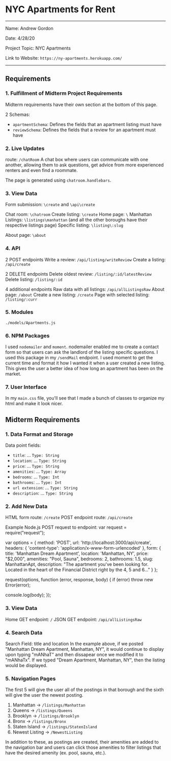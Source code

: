 # NYC Apartments for Rent

---

Name: Andrew Gordon

Date: 4/28/20

Project Topic: NYC Apartments

Link to Website: `https://ny-apartments.herokuapp.com/`

---

## Requirements

### 1. Fulfillment of Midterm Project Requirements
Midterm requirements have their own section at the bottom of this page. 

2 Schemas:
- `apartmentSchema`: Defines the fields that an apartment listing must have 
- `reviewSchema`: Defines the fields that a review for an apartment must have


### 2. Live Updates
route: `/chatRoom`
A chat box where users can communicate with one another, allowing them to ask questions, get advice from more experienced renters and even find a roommate.

The page is generated using `chatroom.handlebars`.


### 3. View Data
Form submission:    `\create` and `\api\create`

Chat room:          `\chatroom`
Create listing:     `\create`
Home page:          `\`
Manhattan Listings: `\listings\manhattan` (and all the other boroughs have their respective listings page)
Specific listing:   `\listing\:slug`

About page:         `\about`


### 4. API
2 POST endpoints
Write a review:   `/api/listing/writeReview`
Create a listing: `/api/create`

2 DELETE endpoints
Delete oldest review: `/listing/:id/latestReview`
Delete listing:       `/listing/:id`

4 additional endpoints
Raw data with all listings: `/api/allListingsRaw`
About page:                 `/about`
Create a new listing:       `/create`
Page with selected listing: `/listing/:curr`


### 5. Modules
`./models/Apartments.js`


### 6. NPM Packages
I used `nodemailer` and `moment`.
nodemailer enabled me to create a contact form so that users can ask the landlord of the listing specific questions. I used this package in my `/sendMail` endpoint.
I used moment to get the current time and format it how I wanted it when a user created a new listing. This gives the user a better idea of how long an apartment has been on the market.


### 7. User Interface
In my `main.css` file, you'll see that I made a bunch of classes to organize my html and make it look nicer. 


## Midterm Requirements

### 1. Data Format and Storage

Data point fields:
- `title`:         ...       `Type: String`
- `location`:      ...       `Type: String`
- `price`:         ...       `Type: String`
- `amenities`:     ...       `Type: Array`
- `bedrooms`:      ...       `Type: Int`
- `bathrooms`:     ...       `Type: Int`
- `url extension`: ...       `Type: String`
- `description`:   ...       `Type: String`


### 2. Add New Data

HTML form route: `/create`
POST endpoint route: `/api/create`

Example Node.js POST request to endpoint: 
var request = require("request");

var options = {
    method: 'POST',
    url: 'http://localhost:3000/api/create',
    headers: {
        'content-type': 'application/x-www-form-urlencoded'
    },
    form: {
        title: 'Manhattan Dream Apartment',
        location: 'Manhattan, NY',
        price: "$2,000",
        amenities: "Pool, Sauna",
        bedrooms: 2,
	bathrooms: 1.5,
  slug: ManhattanApt,
	description: "The apartment you've been looking for. Located in the heart of the Financial District right by the 4, 5 and 6..."
    }
};

request(options, function (error, response, body) {
  if (error) throw new Error(error);

  console.log(body);
});


### 3. View Data

Home GET endpoint: `/`
JSON GET endpoint: `/api/allListingsRaw`


### 4. Search Data

Search Field: title and location
In the example above, if we posted "Manhattan Dream Apartment, Manhattan, NY", it would continue to display upon typing "mANhaT" and then dissapear once we modified it to "mANhaTx".
If we typed "Dream Apartment, Manhattan, NY", then the listing would be displayed. 


### 5. Navigation Pages

The first 5 will give the user all of the postings in that borough and the sixth will give the user the newest posting. 
1. Manhattan -> `/listings/Manhattan`
2. Queens -> `/listings/Queens`
3. Brooklyn -> `/listings/Brooklyn`
4. Bronx -> `/listings/Bronx`
5. Staten Island -> `/listings/StatenIsland`
6. Newest Listing -> `/NewestListing`

In addition to these, as postings are created, their amenities are added to the navigation bar and users can click those amenities to filter listings that have the desired amenity (ex. pool, sauna, etc.).
